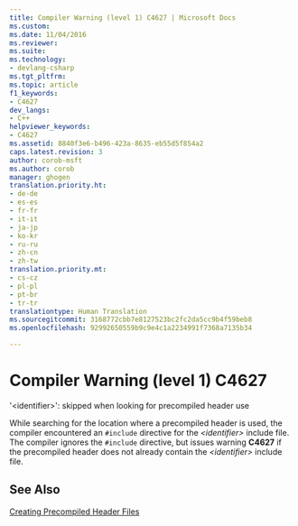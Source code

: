 ```yaml
---
title: Compiler Warning (level 1) C4627 | Microsoft Docs
ms.custom: 
ms.date: 11/04/2016
ms.reviewer: 
ms.suite: 
ms.technology:
- devlang-csharp
ms.tgt_pltfrm: 
ms.topic: article
f1_keywords:
- C4627
dev_langs:
- C++
helpviewer_keywords:
- C4627
ms.assetid: 8840f3e6-b496-423a-8635-eb55d5f854a2
caps.latest.revision: 3
author: corob-msft
ms.author: corob
manager: ghogen
translation.priority.ht:
- de-de
- es-es
- fr-fr
- it-it
- ja-jp
- ko-kr
- ru-ru
- zh-cn
- zh-tw
translation.priority.mt:
- cs-cz
- pl-pl
- pt-br
- tr-tr
translationtype: Human Translation
ms.sourcegitcommit: 3168772cbb7e8127523bc2fc2da5cc9b4f59beb8
ms.openlocfilehash: 92992650559b9c9e4c1a2234991f7368a7135b34

---
```

# Compiler Warning (level 1) C4627
'\<identifier>': skipped when looking for precompiled header use  
  
 While searching for the location where a precompiled header is used, the compiler encountered an `#include` directive for the *\<identifier>* include file. The compiler ignores the `#include` directive, but issues warning **C4627** if the precompiled header does not already contain the *\<identifier>* include file.  
  
## See Also  
 [Creating Precompiled Header Files](../../build/reference/creating-precompiled-header-files.md)


<!--HONumber=Jan17_HO1-->


